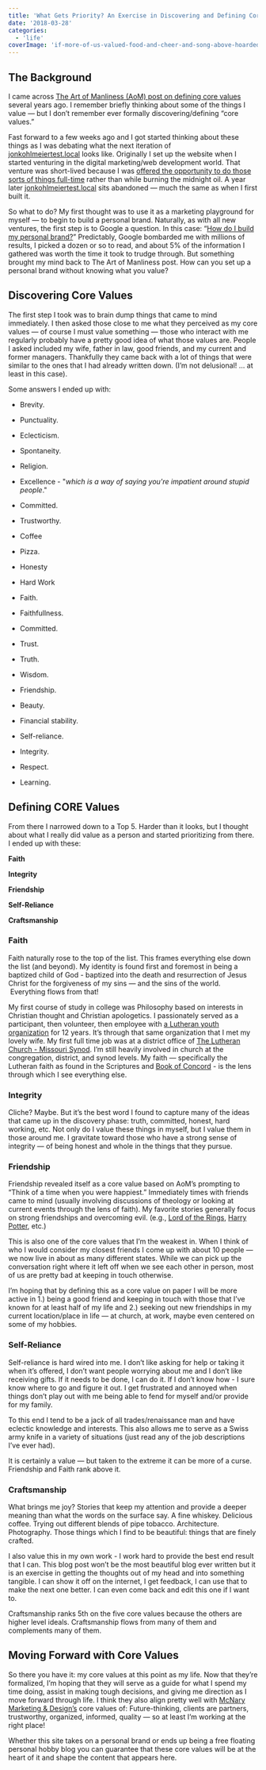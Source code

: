 ```yaml
---
title: 'What Gets Priority? An Exercise in Discovering and Defining Core Values'
date: '2018-03-28'
categories:
  - 'life'
coverImage: 'if-more-of-us-valued-food-and-cheer-and-song-above-hoarded-gold-it-would-be-a-merrier-world-5.jpg'
---
```


## **The Background**

I came across [The Art of Manliness (AoM) post on defining core values](https://www.artofmanliness.com/2009/05/31/30-days-to-a-better-man-day-1-define-your-core-values/) several years ago. I remember briefly thinking about some of the things I value — but I don’t remember ever formally discovering/defining “core values.”

Fast forward to a few weeks ago and I got started thinking about these things as I was debating what the next iteration of [jonkohlmeiertest.local](http://jonkohlmeiertest.local/) looks like. Originally I set up the website when I started venturing in the digital marketing/web development world. That venture was short-lived because I was [offered the opportunity to do those sorts of things full-time](https://mcnarymarketing.com/2017/03/welcome-jon-kohlmeier-webdev-operations-manager/) rather than while burning the midnight oil. A year later [jonkohlmeiertest.local](http://jonkohlmeiertest.local/) sits abandoned — much the same as when I first built it.

So what to do? My first thought was to use it as a marketing playground for myself — to begin to build a personal brand. Naturally, as with all new ventures, the first step is to Google a question. In this case: “[How do I build my personal brand?](http://lmgtfy.com/?q=How+do+I+build+my+personal+brand%3F)” Predictably, Google bombarded me with millions of results, I picked a dozen or so to read, and about 5% of the information I gathered was worth the time it took to trudge through. But something brought my mind back to The Art of Manliness post. How can you set up a personal brand without knowing what you value?

## **Discovering Core Values**

The first step I took was to brain dump things that came to mind immediately. I then asked those close to me what they perceived as my core values — of course I must value something — those who interact with me regularly probably have a pretty good idea of what those values are. People I asked included my wife, father in law, good friends, and my current and former managers. Thankfully they came back with a lot of things that were similar to the ones that I had already written down. (I’m not delusional! … at least in this case).

Some answers I ended up with:

- Brevity.
- Punctuality.
- Eclecticism.
- Spontaneity.
- Religion.
- Excellence - "_which is a way of saying you're impatient around stupid people_."
- Committed.
- Trustworthy.

- Coffee
- Pizza.
- Honesty
- Hard Work
- Faith.
- Faithfullness.
- Committed.
- Trust.
- Truth.

- Wisdom.
- Friendship.
- Beauty.
- Financial stability.
- Self-reliance.
- Integrity.
- Respect.
- Learning.

## **Defining CORE Values**

From there I narrowed down to a Top 5. Harder than it looks, but I thought about what I really did value as a person and started prioritizing from there. I ended up with these:

**Faith**

**Integrity**

**Friendship**

**Self-Reliance**

**Craftsmanship**

### **Faith**

Faith naturally rose to the top of the list. This frames everything else down the list (and beyond). My identity is found first and foremost in being a baptized child of God - baptized into the death and resurrection of Jesus Christ for the forgiveness of my sins — and the sins of the world.  Everything flows from that!

My first course of study in college was Philosophy based on interests in Christian thought and Christian apologetics. I passionately served as a participant, then volunteer, then employee with [a Lutheran youth organization](http://higherthings.org) for 12 years. It’s through that same organization that I met my lovely wife. My first full time job was at a district office of [The Lutheran Church - Missouri Synod](http://lcms.org). I’m still heavily involved in church at the congregation, district, and synod levels. My faith — specifically the Lutheran faith as found in the Scriptures and [Book of Concord](http://bookofconcord.org) - is the lens through which I see everything else.

### **Integrity**

Cliche? Maybe. But it’s the best word I found to capture many of the ideas that came up in the discovery phase: truth, committed, honest, hard working, etc. Not only do I value these things in myself, but I value them in those around me. I gravitate toward those who have a strong sense of integrity — of being honest and whole in the things that they pursue.

### **Friendship**

Friendship revealed itself as a core value based on AoM’s prompting to “Think of a time when you were happiest.” Immediately times with friends came to mind (usually involving discussions of theology or looking at current events through the lens of faith). My favorite stories generally focus on strong friendships and overcoming evil. (e.g., [Lord of the Rings](https://amzn.to/2GwpVwF), [Harry Potter](https://amzn.to/2GyRIfG), etc.)

This is also one of the core values that I’m the weakest in. When I think of who I would consider my closest friends I come up with about 10 people — we now live in about as many different states. While we can pick up the conversation right where it left off when we see each other in person, most of us are pretty bad at keeping in touch otherwise.

I’m hoping that by defining this as a core value on paper I will be more active in 1.) being a good friend and keeping in touch with those that I’ve known for at least half of my life and 2.) seeking out new friendships in my current location/place in life — at church, at work, maybe even centered on some of my hobbies.

### **Self-Reliance**

Self-reliance is hard wired into me. I don’t like asking for help or taking it when it’s offered, I don’t want people worrying about me and I don’t like receiving gifts. If it needs to be done, I can do it. If I don’t know how - I sure know where to go and figure it out. I get frustrated and annoyed when things don’t play out with me being able to fend for myself and/or provide for my family.

To this end I tend to be a jack of all trades/renaissance man and have eclectic knowledge and interests. This also allows me to serve as a Swiss army knife in a variety of situations (just read any of the job descriptions I’ve ever had).

It is certainly a value — but taken to the extreme it can be more of a curse. Friendship and Faith rank above it.

### **Craftsmanship**

What brings me joy? Stories that keep my attention and provide a deeper meaning than what the words on the surface say. A fine whiskey. Delicious coffee. Trying out different blends of pipe tobacco. Architecture. Photography. Those things which I find to be beautiful: things that are finely crafted.

I also value this in my own work - I work hard to provide the best end result that I can. This blog post won’t be the most beautiful blog ever written but it is an exercise in getting the thoughts out of my head and into something tangible. I can show it off on the internet, I get feedback, I can use that to make the next one better. I can even come back and edit this one if I want to.

Craftsmanship ranks 5th on the five core values because the others are higher level ideals. Craftsmanship flows from many of them and complements many of them.

## **Moving Forward with Core Values**

So there you have it: my core values at this point as my life. Now that they’re formalized, I’m hoping that they will serve as a guide for what I spend my time doing, assist in making tough decisions, and giving me direction as I move forward through life. I think they also align pretty well with [McNary Marketing & Design’s](https://mcnarymarketing.com/about) core values of: Future-thinking, clients are partners, trustworthy, organized, informed, quality — so at least I’m working at the right place!

Whether this site takes on a personal brand or ends up being a free floating personal hobby blog you can guarantee that these core values will be at the heart of it and shape the content that appears here.
